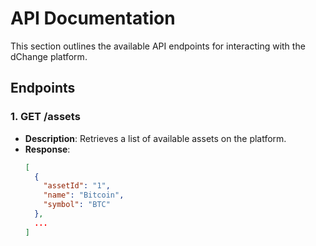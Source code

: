 # API Documentation

This section outlines the available API endpoints for interacting with the dChange platform.

## Endpoints

### 1. **GET /assets**
- **Description**: Retrieves a list of available assets on the platform.
- **Response**:
  ```json
  [
    {
      "assetId": "1",
      "name": "Bitcoin",
      "symbol": "BTC"
    },
    ...
  ]
